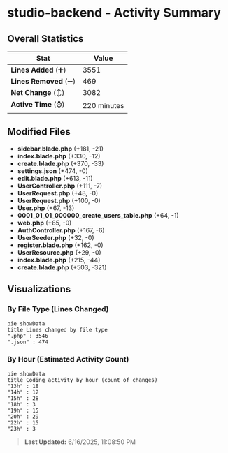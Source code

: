 # studio-backend - Activity Summary 

## Overall Statistics

| Stat                   | Value                                                             |
| ---------------------- | ----------------------------------------------------------------- |
| **Lines Added** (➕)   | 3551                                          |
| **Lines Removed** (➖) | 469                                        |
| **Net Change** (↕)    | 3082                |
| **Active Time** (⌚)   | 220 minutes |


## Modified Files
- **sidebar.blade.php** (+181, -21)
- **index.blade.php** (+330, -12)
- **create.blade.php** (+370, -33)
- **settings.json** (+474, -0)
- **edit.blade.php** (+613, -11)
- **UserController.php** (+111, -7)
- **UserRequest.php** (+48, -0)
- **UserRequest.php** (+100, -0)
- **User.php** (+67, -13)
- **0001_01_01_000000_create_users_table.php** (+64, -1)
- **web.php** (+85, -0)
- **AuthController.php** (+167, -6)
- **UserSeeder.php** (+32, -0)
- **register.blade.php** (+162, -0)
- **UserResource.php** (+29, -0)
- **index.blade.php** (+215, -44)
- **create.blade.php** (+503, -321)

## Visualizations

### By File Type (Lines Changed)

```mermaid
pie showData
title Lines changed by file type
".php" : 3546
".json" : 474
```

### By Hour (Estimated Activity Count)

```mermaid
pie showData
title Coding activity by hour (count of changes)
"13h" : 18
"14h" : 12
"15h" : 28
"18h" : 3
"19h" : 15
"20h" : 29
"22h" : 15
"23h" : 3
```


> **Last Updated:** 6/16/2025, 11:08:50 PM